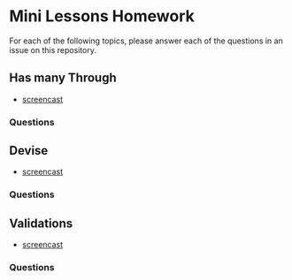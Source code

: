 # Mini Lessons Homework

For each of the following topics, please answer each of the questions
in an issue on this repository.

## Has many Through

- [screencast](#)

### Questions

## Devise

- [screencast](#)

### Questions

## Validations

- [screencast](#)

### Questions